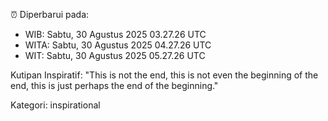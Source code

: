 ⏰ Diperbarui pada:
- WIB: Sabtu, 30 Agustus 2025 03.27.26 UTC
- WITA: Sabtu, 30 Agustus 2025 04.27.26 UTC
- WIT: Sabtu, 30 Agustus 2025 05.27.26 UTC

Kutipan Inspiratif:
"This is not the end, this is not even the beginning of the end, this is just perhaps the end of the beginning."


Kategori: inspirational

